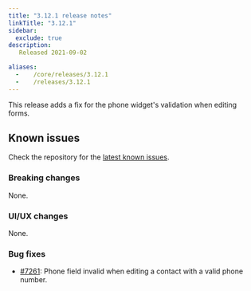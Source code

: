 ```yaml
---
title: "3.12.1 release notes"
linkTitle: "3.12.1"
sidebar:
  exclude: true
description:
   Released 2021-09-02

aliases:
  -    /core/releases/3.12.1
  -    /releases/3.12.1
---
```


This release adds a fix for the phone widget's validation when editing forms.

## Known issues

Check the repository for the [latest known issues](https://github.com/medic/cht-core/issues?q=is%3Aissue+label%3A%22Affects%3A+3.12.1%22).

### Breaking changes

None.

### UI/UX changes

None.

### Bug fixes

- [#7261](https://github.com/medic/cht-core/issues/7261): Phone field invalid when editing a contact with a valid phone number.
